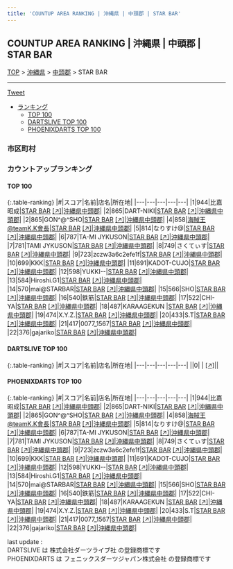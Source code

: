 ```yaml
---
title: 'COUNTUP AREA RANKING | 沖縄県 | 中頭郡 | STAR BAR'
---
```

## COUNTUP AREA RANKING | 沖縄県 | 中頭郡 | STAR BAR

[TOP](/darts/rank/) > [沖縄県](/darts/rank/沖縄県/) > [中頭郡](/darts/rank/沖縄県/中頭郡/) > STAR BAR

___

<a href="https://twitter.com/share?ref_src=twsrc%5Etfw" data-text="COUNTUP AREA RANKING | 沖縄県中頭郡STAR BAR" class="twitter-share-button" data-hashtags="DARTSLIVE,PHOENIXDARTS,darts,ダーツ" data-show-count="false">Tweet</a>

* [ランキング](#カウントアップランキング)
    * [TOP 100](#top-100)
    * [DARTSLIVE TOP 100](#dartslive-top-100)
    * [PHOENIXDARTS TOP 100](#phoenixdarts-top-100)

### 市区町村

<ul>

</ul>

### カウントアップランキング

#### TOP 100



{:.table-ranking}
|#|スコア|名前|店名|所在地|
|---|---|---|---|---|
|1|944|<span class="rank-name-pd">比嘉 昭成</span>|<a href="/darts/rank/shops/92685.html">STAR BAR</a> <a href="https://vs.phoenixdarts.com/jp/shop/shopDetailInfo/s_92685?s_seq=92685">[↗]</a>|<a href="/darts/rank/沖縄県/中頭郡">沖縄県中頭郡</a>|
|2|865|<span class="rank-name-pd">DART-NIKI</span>|<a href="/darts/rank/shops/92685.html">STAR BAR</a> <a href="https://vs.phoenixdarts.com/jp/shop/shopDetailInfo/s_92685?s_seq=92685">[↗]</a>|<a href="/darts/rank/沖縄県/中頭郡">沖縄県中頭郡</a>|
|2|865|<span class="rank-name-pd">GON^@^SHO</span>|<a href="/darts/rank/shops/92685.html">STAR BAR</a> <a href="https://vs.phoenixdarts.com/jp/shop/shopDetailInfo/s_92685?s_seq=92685">[↗]</a>|<a href="/darts/rank/沖縄県/中頭郡">沖縄県中頭郡</a>|
|4|858|<span class="rank-name-pd">海賊王@teamK.K會長</span>|<a href="/darts/rank/shops/92685.html">STAR BAR</a> <a href="https://vs.phoenixdarts.com/jp/shop/shopDetailInfo/s_92685?s_seq=92685">[↗]</a>|<a href="/darts/rank/沖縄県/中頭郡">沖縄県中頭郡</a>|
|5|814|<span class="rank-name-pd">なりすけ@</span>|<a href="/darts/rank/shops/92685.html">STAR BAR</a> <a href="https://vs.phoenixdarts.com/jp/shop/shopDetailInfo/s_92685?s_seq=92685">[↗]</a>|<a href="/darts/rank/沖縄県/中頭郡">沖縄県中頭郡</a>|
|6|787|<span class="rank-name-pd">TA-MI JYKUSON</span>|<a href="/darts/rank/shops/92685.html">STAR BAR</a> <a href="https://vs.phoenixdarts.com/jp/shop/shopDetailInfo/s_92685?s_seq=92685">[↗]</a>|<a href="/darts/rank/沖縄県/中頭郡">沖縄県中頭郡</a>|
|7|781|<span class="rank-name-pd">TAMI JYKUSON</span>|<a href="/darts/rank/shops/92685.html">STAR BAR</a> <a href="https://vs.phoenixdarts.com/jp/shop/shopDetailInfo/s_92685?s_seq=92685">[↗]</a>|<a href="/darts/rank/沖縄県/中頭郡">沖縄県中頭郡</a>|
|8|749|<span class="rank-name-pd">さくてぃす</span>|<a href="/darts/rank/shops/92685.html">STAR BAR</a> <a href="https://vs.phoenixdarts.com/jp/shop/shopDetailInfo/s_92685?s_seq=92685">[↗]</a>|<a href="/darts/rank/沖縄県/中頭郡">沖縄県中頭郡</a>|
|9|723|<span class="rank-name-pd">zczw3a6c2efe1f</span>|<a href="/darts/rank/shops/92685.html">STAR BAR</a> <a href="https://vs.phoenixdarts.com/jp/shop/shopDetailInfo/s_92685?s_seq=92685">[↗]</a>|<a href="/darts/rank/沖縄県/中頭郡">沖縄県中頭郡</a>|
|10|699|<span class="rank-name-pd">KKK</span>|<a href="/darts/rank/shops/92685.html">STAR BAR</a> <a href="https://vs.phoenixdarts.com/jp/shop/shopDetailInfo/s_92685?s_seq=92685">[↗]</a>|<a href="/darts/rank/沖縄県/中頭郡">沖縄県中頭郡</a>|
|11|691|<span class="rank-name-pd">KADOT-CUJO</span>|<a href="/darts/rank/shops/92685.html">STAR BAR</a> <a href="https://vs.phoenixdarts.com/jp/shop/shopDetailInfo/s_92685?s_seq=92685">[↗]</a>|<a href="/darts/rank/沖縄県/中頭郡">沖縄県中頭郡</a>|
|12|598|<span class="rank-name-pd">YUKKI--</span>|<a href="/darts/rank/shops/92685.html">STAR BAR</a> <a href="https://vs.phoenixdarts.com/jp/shop/shopDetailInfo/s_92685?s_seq=92685">[↗]</a>|<a href="/darts/rank/沖縄県/中頭郡">沖縄県中頭郡</a>|
|13|584|<span class="rank-name-pd">Hiroshi.G1</span>|<a href="/darts/rank/shops/92685.html">STAR BAR</a> <a href="https://vs.phoenixdarts.com/jp/shop/shopDetailInfo/s_92685?s_seq=92685">[↗]</a>|<a href="/darts/rank/沖縄県/中頭郡">沖縄県中頭郡</a>|
|14|570|<span class="rank-name-pd">mai@STARBAR</span>|<a href="/darts/rank/shops/92685.html">STAR BAR</a> <a href="https://vs.phoenixdarts.com/jp/shop/shopDetailInfo/s_92685?s_seq=92685">[↗]</a>|<a href="/darts/rank/沖縄県/中頭郡">沖縄県中頭郡</a>|
|15|566|<span class="rank-name-pd">SHO</span>|<a href="/darts/rank/shops/92685.html">STAR BAR</a> <a href="https://vs.phoenixdarts.com/jp/shop/shopDetailInfo/s_92685?s_seq=92685">[↗]</a>|<a href="/darts/rank/沖縄県/中頭郡">沖縄県中頭郡</a>|
|16|540|<span class="rank-name-pd">鉄筋</span>|<a href="/darts/rank/shops/92685.html">STAR BAR</a> <a href="https://vs.phoenixdarts.com/jp/shop/shopDetailInfo/s_92685?s_seq=92685">[↗]</a>|<a href="/darts/rank/沖縄県/中頭郡">沖縄県中頭郡</a>|
|17|522|<span class="rank-name-pd">CHI-YA</span>|<a href="/darts/rank/shops/92685.html">STAR BAR</a> <a href="https://vs.phoenixdarts.com/jp/shop/shopDetailInfo/s_92685?s_seq=92685">[↗]</a>|<a href="/darts/rank/沖縄県/中頭郡">沖縄県中頭郡</a>|
|18|487|<span class="rank-name-pd">KARAAGEKUN </span>|<a href="/darts/rank/shops/92685.html">STAR BAR</a> <a href="https://vs.phoenixdarts.com/jp/shop/shopDetailInfo/s_92685?s_seq=92685">[↗]</a>|<a href="/darts/rank/沖縄県/中頭郡">沖縄県中頭郡</a>|
|19|474|<span class="rank-name-pd">X.Y.Z.</span>|<a href="/darts/rank/shops/92685.html">STAR BAR</a> <a href="https://vs.phoenixdarts.com/jp/shop/shopDetailInfo/s_92685?s_seq=92685">[↗]</a>|<a href="/darts/rank/沖縄県/中頭郡">沖縄県中頭郡</a>|
|20|433|<span class="rank-name-pd">S.T</span>|<a href="/darts/rank/shops/92685.html">STAR BAR</a> <a href="https://vs.phoenixdarts.com/jp/shop/shopDetailInfo/s_92685?s_seq=92685">[↗]</a>|<a href="/darts/rank/沖縄県/中頭郡">沖縄県中頭郡</a>|
|21|417|<span class="rank-name-pd">0077_1567</span>|<a href="/darts/rank/shops/92685.html">STAR BAR</a> <a href="https://vs.phoenixdarts.com/jp/shop/shopDetailInfo/s_92685?s_seq=92685">[↗]</a>|<a href="/darts/rank/沖縄県/中頭郡">沖縄県中頭郡</a>|
|22|376|<span class="rank-name-pd">gajariko</span>|<a href="/darts/rank/shops/92685.html">STAR BAR</a> <a href="https://vs.phoenixdarts.com/jp/shop/shopDetailInfo/s_92685?s_seq=92685">[↗]</a>|<a href="/darts/rank/沖縄県/中頭郡">沖縄県中頭郡</a>|


#### DARTSLIVE TOP 100



{:.table-ranking}
|#|スコア|名前|店名|所在地|
|---|---|---|---|---|
||0|<span class="rank-name-dl"> </span>|<a href="/darts/rank/shops/.html"></a> <a href="">[↗]</a>|<a href="/darts/rank//"></a>|


#### PHOENIXDARTS TOP 100



{:.table-ranking}
|#|スコア|名前|店名|所在地|
|---|---|---|---|---|
|1|944|<span class="rank-name-pd">比嘉 昭成</span>|<a href="/darts/rank/shops/92685.html">STAR BAR</a> <a href="https://vs.phoenixdarts.com/jp/shop/shopDetailInfo/s_92685?s_seq=92685">[↗]</a>|<a href="/darts/rank/沖縄県/中頭郡">沖縄県中頭郡</a>|
|2|865|<span class="rank-name-pd">DART-NIKI</span>|<a href="/darts/rank/shops/92685.html">STAR BAR</a> <a href="https://vs.phoenixdarts.com/jp/shop/shopDetailInfo/s_92685?s_seq=92685">[↗]</a>|<a href="/darts/rank/沖縄県/中頭郡">沖縄県中頭郡</a>|
|2|865|<span class="rank-name-pd">GON^@^SHO</span>|<a href="/darts/rank/shops/92685.html">STAR BAR</a> <a href="https://vs.phoenixdarts.com/jp/shop/shopDetailInfo/s_92685?s_seq=92685">[↗]</a>|<a href="/darts/rank/沖縄県/中頭郡">沖縄県中頭郡</a>|
|4|858|<span class="rank-name-pd">海賊王@teamK.K會長</span>|<a href="/darts/rank/shops/92685.html">STAR BAR</a> <a href="https://vs.phoenixdarts.com/jp/shop/shopDetailInfo/s_92685?s_seq=92685">[↗]</a>|<a href="/darts/rank/沖縄県/中頭郡">沖縄県中頭郡</a>|
|5|814|<span class="rank-name-pd">なりすけ@</span>|<a href="/darts/rank/shops/92685.html">STAR BAR</a> <a href="https://vs.phoenixdarts.com/jp/shop/shopDetailInfo/s_92685?s_seq=92685">[↗]</a>|<a href="/darts/rank/沖縄県/中頭郡">沖縄県中頭郡</a>|
|6|787|<span class="rank-name-pd">TA-MI JYKUSON</span>|<a href="/darts/rank/shops/92685.html">STAR BAR</a> <a href="https://vs.phoenixdarts.com/jp/shop/shopDetailInfo/s_92685?s_seq=92685">[↗]</a>|<a href="/darts/rank/沖縄県/中頭郡">沖縄県中頭郡</a>|
|7|781|<span class="rank-name-pd">TAMI JYKUSON</span>|<a href="/darts/rank/shops/92685.html">STAR BAR</a> <a href="https://vs.phoenixdarts.com/jp/shop/shopDetailInfo/s_92685?s_seq=92685">[↗]</a>|<a href="/darts/rank/沖縄県/中頭郡">沖縄県中頭郡</a>|
|8|749|<span class="rank-name-pd">さくてぃす</span>|<a href="/darts/rank/shops/92685.html">STAR BAR</a> <a href="https://vs.phoenixdarts.com/jp/shop/shopDetailInfo/s_92685?s_seq=92685">[↗]</a>|<a href="/darts/rank/沖縄県/中頭郡">沖縄県中頭郡</a>|
|9|723|<span class="rank-name-pd">zczw3a6c2efe1f</span>|<a href="/darts/rank/shops/92685.html">STAR BAR</a> <a href="https://vs.phoenixdarts.com/jp/shop/shopDetailInfo/s_92685?s_seq=92685">[↗]</a>|<a href="/darts/rank/沖縄県/中頭郡">沖縄県中頭郡</a>|
|10|699|<span class="rank-name-pd">KKK</span>|<a href="/darts/rank/shops/92685.html">STAR BAR</a> <a href="https://vs.phoenixdarts.com/jp/shop/shopDetailInfo/s_92685?s_seq=92685">[↗]</a>|<a href="/darts/rank/沖縄県/中頭郡">沖縄県中頭郡</a>|
|11|691|<span class="rank-name-pd">KADOT-CUJO</span>|<a href="/darts/rank/shops/92685.html">STAR BAR</a> <a href="https://vs.phoenixdarts.com/jp/shop/shopDetailInfo/s_92685?s_seq=92685">[↗]</a>|<a href="/darts/rank/沖縄県/中頭郡">沖縄県中頭郡</a>|
|12|598|<span class="rank-name-pd">YUKKI--</span>|<a href="/darts/rank/shops/92685.html">STAR BAR</a> <a href="https://vs.phoenixdarts.com/jp/shop/shopDetailInfo/s_92685?s_seq=92685">[↗]</a>|<a href="/darts/rank/沖縄県/中頭郡">沖縄県中頭郡</a>|
|13|584|<span class="rank-name-pd">Hiroshi.G1</span>|<a href="/darts/rank/shops/92685.html">STAR BAR</a> <a href="https://vs.phoenixdarts.com/jp/shop/shopDetailInfo/s_92685?s_seq=92685">[↗]</a>|<a href="/darts/rank/沖縄県/中頭郡">沖縄県中頭郡</a>|
|14|570|<span class="rank-name-pd">mai@STARBAR</span>|<a href="/darts/rank/shops/92685.html">STAR BAR</a> <a href="https://vs.phoenixdarts.com/jp/shop/shopDetailInfo/s_92685?s_seq=92685">[↗]</a>|<a href="/darts/rank/沖縄県/中頭郡">沖縄県中頭郡</a>|
|15|566|<span class="rank-name-pd">SHO</span>|<a href="/darts/rank/shops/92685.html">STAR BAR</a> <a href="https://vs.phoenixdarts.com/jp/shop/shopDetailInfo/s_92685?s_seq=92685">[↗]</a>|<a href="/darts/rank/沖縄県/中頭郡">沖縄県中頭郡</a>|
|16|540|<span class="rank-name-pd">鉄筋</span>|<a href="/darts/rank/shops/92685.html">STAR BAR</a> <a href="https://vs.phoenixdarts.com/jp/shop/shopDetailInfo/s_92685?s_seq=92685">[↗]</a>|<a href="/darts/rank/沖縄県/中頭郡">沖縄県中頭郡</a>|
|17|522|<span class="rank-name-pd">CHI-YA</span>|<a href="/darts/rank/shops/92685.html">STAR BAR</a> <a href="https://vs.phoenixdarts.com/jp/shop/shopDetailInfo/s_92685?s_seq=92685">[↗]</a>|<a href="/darts/rank/沖縄県/中頭郡">沖縄県中頭郡</a>|
|18|487|<span class="rank-name-pd">KARAAGEKUN </span>|<a href="/darts/rank/shops/92685.html">STAR BAR</a> <a href="https://vs.phoenixdarts.com/jp/shop/shopDetailInfo/s_92685?s_seq=92685">[↗]</a>|<a href="/darts/rank/沖縄県/中頭郡">沖縄県中頭郡</a>|
|19|474|<span class="rank-name-pd">X.Y.Z.</span>|<a href="/darts/rank/shops/92685.html">STAR BAR</a> <a href="https://vs.phoenixdarts.com/jp/shop/shopDetailInfo/s_92685?s_seq=92685">[↗]</a>|<a href="/darts/rank/沖縄県/中頭郡">沖縄県中頭郡</a>|
|20|433|<span class="rank-name-pd">S.T</span>|<a href="/darts/rank/shops/92685.html">STAR BAR</a> <a href="https://vs.phoenixdarts.com/jp/shop/shopDetailInfo/s_92685?s_seq=92685">[↗]</a>|<a href="/darts/rank/沖縄県/中頭郡">沖縄県中頭郡</a>|
|21|417|<span class="rank-name-pd">0077_1567</span>|<a href="/darts/rank/shops/92685.html">STAR BAR</a> <a href="https://vs.phoenixdarts.com/jp/shop/shopDetailInfo/s_92685?s_seq=92685">[↗]</a>|<a href="/darts/rank/沖縄県/中頭郡">沖縄県中頭郡</a>|
|22|376|<span class="rank-name-pd">gajariko</span>|<a href="/darts/rank/shops/92685.html">STAR BAR</a> <a href="https://vs.phoenixdarts.com/jp/shop/shopDetailInfo/s_92685?s_seq=92685">[↗]</a>|<a href="/darts/rank/沖縄県/中頭郡">沖縄県中頭郡</a>|


<div class="footer border-top border-gray-light mt-5 pt-3 text-right text-gray">
    last update : <span style="font-weight: italic" id="foot_last_modified"></span><br />
    DARTSLIVE は 株式会社ダーツライブ社 の登録商標です<br />
    PHOENIXDARTS は フェニックスダーツジャパン株式会社 の登録商標です<br />
</div>

<script src="https://cdnjs.cloudflare.com/ajax/libs/jquery.tablesorter/2.31.3/js/jquery.tablesorter.min.js" integrity="sha512-qzgd5cYSZcosqpzpn7zF2ZId8f/8CHmFKZ8j7mU4OUXTNRd5g+ZHBPsgKEwoqxCtdQvExE5LprwwPAgoicguNg==" crossorigin="anonymous" referrerpolicy="no-referrer"></script>
<link rel="stylesheet" href="https://cdnjs.cloudflare.com/ajax/libs/jquery.tablesorter/2.31.3/css/theme.default.min.css" integrity="sha512-wghhOJkjQX0Lh3NSWvNKeZ0ZpNn+SPVXX1Qyc9OCaogADktxrBiBdKGDoqVUOyhStvMBmJQ8ZdMHiR3wuEq8+w==" crossorigin="anonymous" referrerpolicy="no-referrer" />
<script>
$(function() {
    $(".table-ranking").tablesorter({sortList:[[0, 0]]});
    $("#foot_last_modified").text(formatDate(new Date(document.lastModified), 'yyyy-MM-dd HH:mm:ss'));
});
</script>

<script async src="https://platform.twitter.com/widgets.js" charset="utf-8"></script>